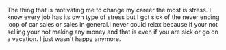 The thing that is motivating me to change my career the most is stress. I know every job has its own type of stress but I got sick of the never ending loop of car sales or sales in general.I never could relax because if your not selling your not making any money and that is even if you are sick or go on a vacation. I just wasn't happy anymore.

